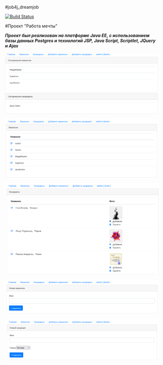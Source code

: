 #job4j_dreamjob

[![Build Status](https://app.travis-ci.com/yuriy-litvinenko/job4j_dreamjob.svg?branch=main)](https://app.travis-ci.com/yuriy-litvinenko/job4j_dreamjob)

#Проект "Работа мечты"

**_Проект был реализован на платформе Java EE, с использованием базы данных Postgres и технологий JSP, Java Script, Scriptlet, JQuery и Ajax_**

![ScreenShot](images/1.png)

![ScreenShot](images/2.png)

![ScreenShot](images/3.png)

![ScreenShot](images/4.png)

![ScreenShot](images/5.png)
